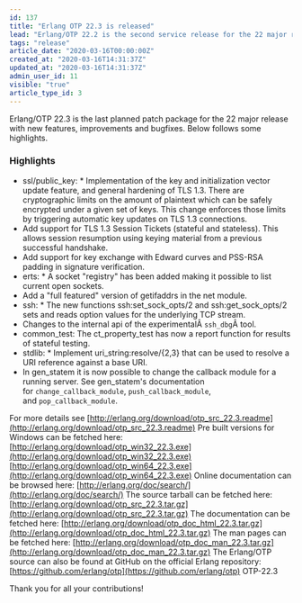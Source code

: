 ```yaml
---
id: 137
title: "Erlang OTP 22.3 is released"
lead: "Erlang/OTP 22.2 is the second service release for the 22 major release with mostly bugfixes and improvements"
tags: "release"
article_date: "2020-03-16T00:00:00Z"
created_at: "2020-03-16T14:31:37Z"
updated_at: "2020-03-16T14:31:37Z"
admin_user_id: 11
visible: "true"
article_type_id: 3
---
```


Erlang/OTP 22.3 is the last planned patch package for the 22 major release with new features, improvements and bugfixes. Below follows some highlights.

### Highlights
* ssl/public_key: * Implementation of the key and initialization vector
 update feature, and general hardening of TLS 1.3.
 There are cryptographic limits on the amount of
 plaintext which can be safely encrypted under a given set of keys.
 This change enforces those limits by triggering
 automatic key updates on TLS 1.3 connections.
* Add support for TLS 1.3 Session Tickets (stateful and
 stateless). This allows session resumption using keying
 material from a previous successful handshake.
* Add support for key exchange with Edward curves and
 PSS-RSA padding in signature verification.
* erts: * A socket "registry" has been added making it possible to list current open sockets.
* Add a "full featured" version of getifaddrs in the net module.
* ssh: * The new functions ssh:set_sock_opts/2 and ssh:get_sock_opts/2 sets and reads option values for
 the underlying TCP stream.
* Changes to the internal api of the experimentalÂ `ssh_dbg`Â tool.
* common_test: The ct_property_test has now a report function for
 results of stateful testing.
* stdlib: * Implement uri_string:resolve/{2,3} that can be used to
 resolve a URI reference against a base URI.
* In gen_statem it is now possible to change the callback
 module for a running server. See gen_statem's
 documentation for `change_callback_module`,
 `push_callback_module`, and `pop_callback_module`.

For more details see
 [http://erlang.org/download/otp_src_22.3.readme](http://erlang.org/download/otp_src_22.3.readme)
 Pre built versions for Windows can be fetched here:
 [http://erlang.org/download/otp_win32_22.3.exe](http://erlang.org/download/otp_win32_22.3.exe)
 [http://erlang.org/download/otp_win64_22.3.exe](http://erlang.org/download/otp_win64_22.3.exe)
 Online documentation can be browsed here:
 [http://erlang.org/doc/search/](http://erlang.org/doc/search/)
 The source tarball can be fetched here:
 [http://erlang.org/download/otp_src_22.3.tar.gz](http://erlang.org/download/otp_src_22.3.tar.gz)
 The documentation can be fetched here:
 [http://erlang.org/download/otp_doc_html_22.3.tar.gz](http://erlang.org/download/otp_doc_html_22.3.tar.gz)
 The man pages can be fetched here:
 [http://erlang.org/download/otp_doc_man_22.3.tar.gz](http://erlang.org/download/otp_doc_man_22.3.tar.gz)
 The Erlang/OTP source can also be found at GitHub on the official Erlang repository:
 [https://github.com/erlang/otp](https://github.com/erlang/otp)
 OTP-22.3

Thank you for all your contributions!
